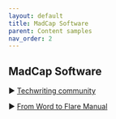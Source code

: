 ```yaml
---
layout: default
title: MadCap Software
parent: Content samples
nav_order: 2
---
```



## MadCap Software
▶️ [Techwriting community](https://danp04.github.io/draft_output/Content/Home.htm)

▶️ [From Word to Flare Manual](portfolio/assets/pdf/Import_Word_to_Flare.pdf)






